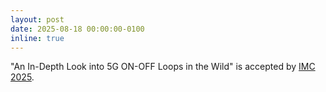 ```yaml
---
layout: post
date: 2025-08-18 00:00:00-0100
inline: true
---
```


"An In-Depth Look into 5G ON-OFF Loops in the Wild" is accepted by [IMC 2025](https://conferences.sigcomm.org/imc/2025/).